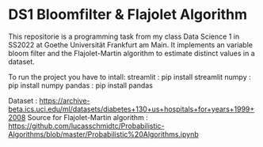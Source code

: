 # DS1 Bloomfilter & Flajolet Algorithm
This repositorie is a programming task from my class Data Science 1 in SS2022 at Goethe Universität Frankfurt am Main.
It implements an variable bloom filter and the Flajolet-Martin algorithm to estimate distinct values in a dataset.

To run the project you have to intall:
streamlit : pip install streamlit
numpy : pip install numpy
pandas : pip install pandas

Dataset : https://archive-beta.ics.uci.edu/ml/datasets/diabetes+130+us+hospitals+for+years+1999+2008
Source for Flajolet-Martin algorithm : https://github.com/lucasschmidtc/Probabilistic-Algorithms/blob/master/Probabilistic%20Algorithms.ipynb
